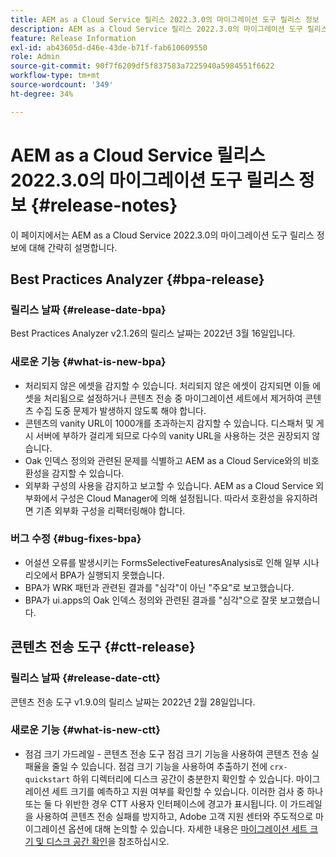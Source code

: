 ```yaml
---
title: AEM as a Cloud Service 릴리스 2022.3.0의 마이그레이션 도구 릴리스 정보
description: AEM as a Cloud Service 릴리스 2022.3.0의 마이그레이션 도구 릴리스 정보
feature: Release Information
exl-id: ab43605d-d46e-43de-b71f-fab610609550
role: Admin
source-git-commit: 90f7f6209df5f837583a7225940a5984551f6622
workflow-type: tm+mt
source-wordcount: '349'
ht-degree: 34%

---
```


# AEM as a Cloud Service 릴리스 2022.3.0의 마이그레이션 도구 릴리스 정보 {#release-notes}

이 페이지에서는 AEM as a Cloud Service 2022.3.0의 마이그레이션 도구 릴리스 정보에 대해 간략히 설명합니다.

## Best Practices Analyzer {#bpa-release}

### 릴리스 날짜 {#release-date-bpa}

Best Practices Analyzer v2.1.26의 릴리스 날짜는 2022년 3월 16일입니다.

### 새로운 기능 {#what-is-new-bpa}

* 처리되지 않은 에셋을 감지할 수 있습니다. 처리되지 않은 에셋이 감지되면 이들 에셋을 처리됨으로 설정하거나 콘텐츠 전송 중 마이그레이션 세트에서 제거하여 콘텐츠 수집 도중 문제가 발생하지 않도록 해야 합니다.
* 콘텐츠의 vanity URL이 1000개를 초과하는지 감지할 수 있습니다. 디스패처 및 게시 서버에 부하가 걸리게 되므로 다수의 vanity URL을 사용하는 것은 권장되지 않습니다.
* Oak 인덱스 정의와 관련된 문제를 식별하고 AEM as a Cloud Service와의 비호환성을 감지할 수 있습니다.
* 외부화 구성의 사용을 감지하고 보고할 수 있습니다. AEM as a Cloud Service 외부화에서 구성은 Cloud Manager에 의해 설정됩니다. 따라서 호환성을 유지하려면 기존 외부화 구성을 리팩터링해야 합니다.

### 버그 수정 {#bug-fixes-bpa}

* 어설션 오류를 발생시키는 FormsSelectiveFeaturesAnalysis로 인해 일부 시나리오에서 BPA가 실행되지 못했습니다.
* BPA가 WRK 패턴과 관련된 결과를 &quot;심각&quot;이 아닌 &quot;주요&quot;로 보고했습니다.
* BPA가 ui.apps의 Oak 인덱스 정의와 관련된 결과를 &quot;심각&quot;으로 잘못 보고했습니다.

## 콘텐츠 전송 도구 {#ctt-release}

### 릴리스 날짜 {#release-date-ctt}

콘텐츠 전송 도구 v1.9.0의 릴리스 날짜는 2022년 2월 28일입니다.

### 새로운 기능 {#what-is-new-ctt}

* 점검 크기 가드레일 - 콘텐츠 전송 도구 점검 크기 기능을 사용하여 콘텐츠 전송 실패율을 줄일 수 있습니다. 점검 크기 기능을 사용하여 추출하기 전에 `crx-quickstart` 하위 디렉터리에 디스크 공간이 충분한지 확인할 수 있습니다. 마이그레이션 세트 크기를 예측하고 지원 여부를 확인할 수 있습니다. 이러한 검사 중 하나 또는 둘 다 위반한 경우 CTT 사용자 인터페이스에 경고가 표시됩니다. 이 가드레일을 사용하여 콘텐츠 전송 실패를 방지하고, Adobe 고객 지원 센터와 주도적으로 마이그레이션 옵션에 대해 논의할 수 있습니다. 자세한 내용은 [마이그레이션 세트 크기 및 디스크 공간 확인](https://experienceleague.adobe.com/docs/experience-manager-cloud-service/content/migration-journey/cloud-migration/content-transfer-tool/getting-started-content-transfer-tool.html#migration-set-size)을 참조하십시오.
